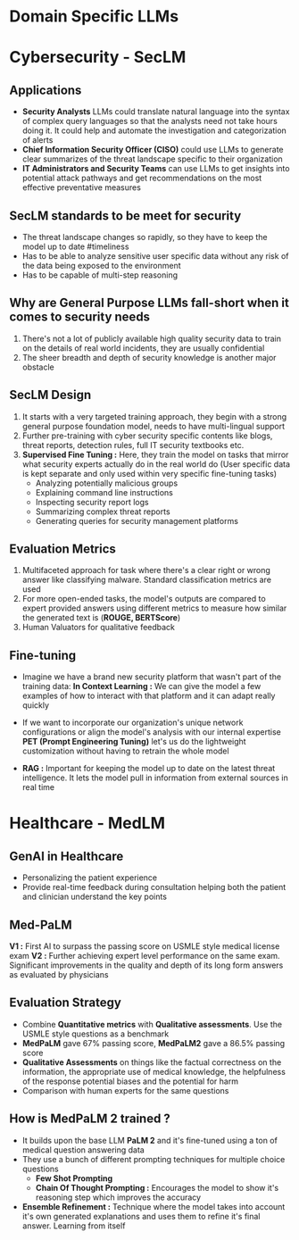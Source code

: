 # Domain Specific LLMs
# Cybersecurity - SecLM
## Applications
* **Security Analysts** LLMs could translate natural language into the syntax of complex query languages so that the analysts need not take hours doing it. It could help and automate the investigation and categorization of alerts
* **Chief Information Security Officer (CISO)** could use LLMs to generate clear summarizes of the threat landscape specific to their organization
* **IT Administrators and Security Teams** can use LLMs to get insights into potential attack pathways and get recommendations on the most effective preventative measures

## SecLM standards to be meet for security
* The threat landscape changes so rapidly, so they have to keep the model up to date #timeliness
* Has to be able to analyze sensitive user specific data without any risk of the data being exposed to the environment
* Has to be capable of multi-step reasoning

## Why are General Purpose LLMs fall-short when it comes to security needs
1. There's not a lot of publicly available high quality security data to train on the details of real world incidents, they are usually confidential
2. The sheer breadth and depth of security knowledge is another major obstacle

## SecLM Design
1. It starts with a very targeted training approach, they begin with a strong general purpose foundation model, needs to have multi-lingual support
2. Further pre-training with cyber security specific contents like blogs, threat reports, detection rules, full IT security textbooks etc.
3. **Supervised Fine Tuning :** Here, they train the model on tasks that mirror what security experts actually do in the real world do (User specific data is kept separate and only used within very specific fine-tuning tasks)
	* Analyzing potentially malicious groups
	* Explaining command line instructions
	* Inspecting security report logs
	* Summarizing complex threat reports
	* Generating queries for security management platforms

## Evaluation Metrics
1. Multifaceted approach for task where there's a clear right or wrong answer like classifying malware. Standard classification metrics are used
2. For more open-ended tasks, the model's outputs are compared to expert provided answers using different metrics to measure how similar the generated text is (**ROUGE, BERTScore**)
3. Human Valuators for qualitative feedback

## Fine-tuning
* Imagine we have a brand new security platform that wasn't part of the training data: 
	**In Context Learning :** We can give the model a few examples of how to interact with that platform and it can adapt really quickly

* If we want to incorporate our organization's unique network configurations or align the model's analysis with our internal expertise
	**PET (Prompt Engineering Tuning)** let's us do the lightweight customization without having to retrain the whole model

* **RAG :** Important for keeping the model up to date on the latest threat intelligence. It lets the model pull in information from external sources in real time

# Healthcare - MedLM
## GenAI in Healthcare
* Personalizing the patient experience
* Provide real-time feedback during consultation helping both the patient and clinician understand the key points

## Med-PaLM
**V1 :** First AI to surpass the passing score on USMLE style medical license exam
**V2 :** Further achieving expert level performance on the same exam. Significant improvements in the quality and depth of its long form answers as evaluated by physicians

## Evaluation Strategy
* Combine **Quantitative metrics** with **Qualitative assessments**. Use the USMLE style questions as a benchmark
* **MedPaLM** gave 67% passing score, **MedPaLM2** gave a 86.5% passing score
* **Qualitative Assessments** on things like the factual correctness on the information, the appropriate use of medical knowledge, the helpfulness of the response potential biases and the potential for harm
* Comparison with human experts for the same questions

## How is MedPaLM 2 trained ?
* It builds upon the base LLM **PaLM 2** and it's fine-tuned using a ton of medical question answering data
* They use a bunch of different prompting techniques for multiple choice questions 
	* **Few Shot Prompting**
	* **Chain Of Thought Prompting :** Encourages the model to show it's reasoning step which improves the accuracy
* **Ensemble Refinement :** Technique where the model takes into account it's own generated explanations and uses them to refine it's final answer. Learning from itself
